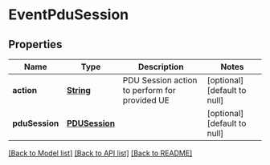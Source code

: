 # EventPduSession
## Properties

Name | Type | Description | Notes
------------ | ------------- | ------------- | -------------
**action** | [**String**](string.md) | PDU Session action to perform for provided UE | [optional] [default to null]
**pduSession** | [**PDUSession**](PDUSession.md) |  | [optional] [default to null]

[[Back to Model list]](../README.md#documentation-for-models) [[Back to API list]](../README.md#documentation-for-api-endpoints) [[Back to README]](../README.md)

